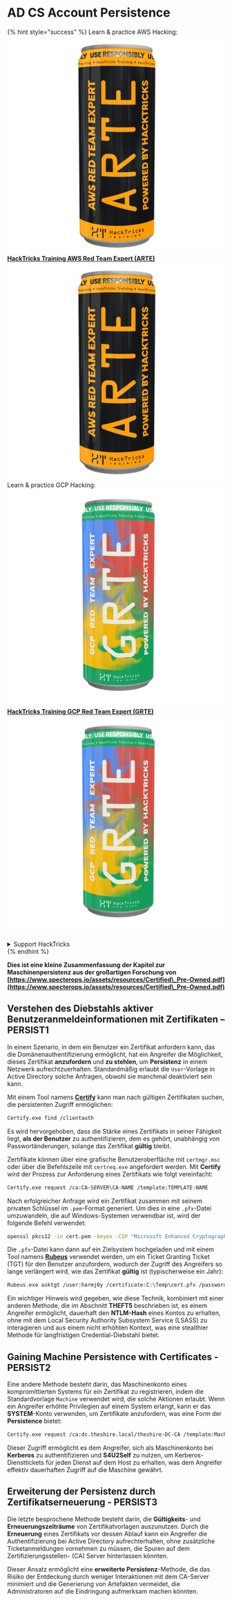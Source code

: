# AD CS Account Persistence

{% hint style="success" %}
Learn & practice AWS Hacking:<img src="/.gitbook/assets/arte.png" alt="" data-size="line">[**HackTricks Training AWS Red Team Expert (ARTE)**](https://training.hacktricks.xyz/courses/arte)<img src="/.gitbook/assets/arte.png" alt="" data-size="line">\
Learn & practice GCP Hacking: <img src="/.gitbook/assets/grte.png" alt="" data-size="line">[**HackTricks Training GCP Red Team Expert (GRTE)**<img src="/.gitbook/assets/grte.png" alt="" data-size="line">](https://training.hacktricks.xyz/courses/grte)

<details>

<summary>Support HackTricks</summary>

* Check the [**subscription plans**](https://github.com/sponsors/carlospolop)!
* **Join the** 💬 [**Discord group**](https://discord.gg/hRep4RUj7f) or the [**telegram group**](https://t.me/peass) or **follow** us on **Twitter** 🐦 [**@hacktricks\_live**](https://twitter.com/hacktricks\_live)**.**
* **Share hacking tricks by submitting PRs to the** [**HackTricks**](https://github.com/carlospolop/hacktricks) and [**HackTricks Cloud**](https://github.com/carlospolop/hacktricks-cloud) github repos.

</details>
{% endhint %}

**Dies ist eine kleine Zusammenfassung der Kapitel zur Maschinenpersistenz aus der großartigen Forschung von [https://www.specterops.io/assets/resources/Certified\_Pre-Owned.pdf](https://www.specterops.io/assets/resources/Certified\_Pre-Owned.pdf)**


## **Verstehen des Diebstahls aktiver Benutzeranmeldeinformationen mit Zertifikaten – PERSIST1**

In einem Szenario, in dem ein Benutzer ein Zertifikat anfordern kann, das die Domänenauthentifizierung ermöglicht, hat ein Angreifer die Möglichkeit, dieses Zertifikat **anzufordern** und **zu stehlen**, um **Persistenz** in einem Netzwerk aufrechtzuerhalten. Standardmäßig erlaubt die `User`-Vorlage in Active Directory solche Anfragen, obwohl sie manchmal deaktiviert sein kann.

Mit einem Tool namens [**Certify**](https://github.com/GhostPack/Certify) kann man nach gültigen Zertifikaten suchen, die persistenten Zugriff ermöglichen:
```bash
Certify.exe find /clientauth
```
Es wird hervorgehoben, dass die Stärke eines Zertifikats in seiner Fähigkeit liegt, **als der Benutzer** zu authentifizieren, dem es gehört, unabhängig von Passwortänderungen, solange das Zertifikat **gültig** bleibt.

Zertifikate können über eine grafische Benutzeroberfläche mit `certmgr.msc` oder über die Befehlszeile mit `certreq.exe` angefordert werden. Mit **Certify** wird der Prozess zur Anforderung eines Zertifikats wie folgt vereinfacht:
```bash
Certify.exe request /ca:CA-SERVER\CA-NAME /template:TEMPLATE-NAME
```
Nach erfolgreicher Anfrage wird ein Zertifikat zusammen mit seinem privaten Schlüssel im `.pem`-Format generiert. Um dies in eine `.pfx`-Datei umzuwandeln, die auf Windows-Systemen verwendbar ist, wird der folgende Befehl verwendet:
```bash
openssl pkcs12 -in cert.pem -keyex -CSP "Microsoft Enhanced Cryptographic Provider v1.0" -export -out cert.pfx
```
Die `.pfx`-Datei kann dann auf ein Zielsystem hochgeladen und mit einem Tool namens [**Rubeus**](https://github.com/GhostPack/Rubeus) verwendet werden, um ein Ticket Granting Ticket (TGT) für den Benutzer anzufordern, wodurch der Zugriff des Angreifers so lange verlängert wird, wie das Zertifikat **gültig** ist (typischerweise ein Jahr):
```bash
Rubeus.exe asktgt /user:harmj0y /certificate:C:\Temp\cert.pfx /password:CertPass!
```
Ein wichtiger Hinweis wird gegeben, wie diese Technik, kombiniert mit einer anderen Methode, die im Abschnitt **THEFT5** beschrieben ist, es einem Angreifer ermöglicht, dauerhaft den **NTLM-Hash** eines Kontos zu erhalten, ohne mit dem Local Security Authority Subsystem Service (LSASS) zu interagieren und aus einem nicht erhöhten Kontext, was eine stealthier Methode für langfristigen Credential-Diebstahl bietet.

## **Gaining Machine Persistence with Certificates - PERSIST2**

Eine andere Methode besteht darin, das Maschinenkonto eines kompromittierten Systems für ein Zertifikat zu registrieren, indem die Standardvorlage `Machine` verwendet wird, die solche Aktionen erlaubt. Wenn ein Angreifer erhöhte Privilegien auf einem System erlangt, kann er das **SYSTEM**-Konto verwenden, um Zertifikate anzufordern, was eine Form der **Persistence** bietet:
```bash
Certify.exe request /ca:dc.theshire.local/theshire-DC-CA /template:Machine /machine
```
Dieser Zugriff ermöglicht es dem Angreifer, sich als Maschinenkonto bei **Kerberos** zu authentifizieren und **S4U2Self** zu nutzen, um Kerberos-Diensttickets für jeden Dienst auf dem Host zu erhalten, was dem Angreifer effektiv dauerhaften Zugriff auf die Maschine gewährt.

## **Erweiterung der Persistenz durch Zertifikatserneuerung - PERSIST3**

Die letzte besprochene Methode besteht darin, die **Gültigkeits**- und **Erneuerungszeiträume** von Zertifikatvorlagen auszunutzen. Durch die **Erneuerung** eines Zertifikats vor dessen Ablauf kann ein Angreifer die Authentifizierung bei Active Directory aufrechterhalten, ohne zusätzliche Ticketanmeldungen vornehmen zu müssen, die Spuren auf dem Zertifizierungsstellen- (CA) Server hinterlassen könnten.

Dieser Ansatz ermöglicht eine **erweiterte Persistenz**-Methode, die das Risiko der Entdeckung durch weniger Interaktionen mit dem CA-Server minimiert und die Generierung von Artefakten vermeidet, die Administratoren auf die Eindringung aufmerksam machen könnten.
